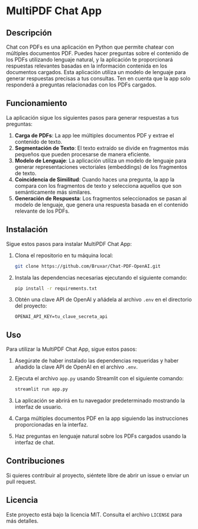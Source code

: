 # MultiPDF Chat App

## Descripción

Chat con PDFs es una aplicación en Python que permite chatear con múltiples documentos PDF. Puedes hacer preguntas sobre el contenido de los PDFs utilizando lenguaje natural, y la aplicación te proporcionará respuestas relevantes basadas en la información contenida en los documentos cargados. Esta aplicación utiliza un modelo de lenguaje para generar respuestas precisas a tus consultas. Ten en cuenta que la app solo responderá a preguntas relacionadas con los PDFs cargados.

## Funcionamiento

La aplicación sigue los siguientes pasos para generar respuestas a tus preguntas:

1. **Carga de PDFs**: La app lee múltiples documentos PDF y extrae el contenido de texto.
2. **Segmentación de Texto**: El texto extraído se divide en fragmentos más pequeños que pueden procesarse de manera eficiente.
3. **Modelo de Lenguaje**: La aplicación utiliza un modelo de lenguaje para generar representaciones vectoriales (embeddings) de los fragmentos de texto.
4. **Coincidencia de Similitud**: Cuando haces una pregunta, la app la compara con los fragmentos de texto y selecciona aquellos que son semánticamente más similares.
5. **Generación de Respuesta**: Los fragmentos seleccionados se pasan al modelo de lenguaje, que genera una respuesta basada en el contenido relevante de los PDFs.

## Instalación

Sigue estos pasos para instalar MultiPDF Chat App:

1. Clona el repositorio en tu máquina local:

    ```bash
    git clone https://github.com/Bruxar/Chat-PDF-OpenAI.git
    ```

2. Instala las dependencias necesarias ejecutando el siguiente comando:

    ```bash
    pip install -r requirements.txt
    ```

3. Obtén una clave API de OpenAI y añádela al archivo `.env` en el directorio del proyecto:

    ```
    OPENAI_API_KEY=tu_clave_secreta_api
    ```

## Uso

Para utilizar la MultiPDF Chat App, sigue estos pasos:

1. Asegúrate de haber instalado las dependencias requeridas y haber añadido la clave API de OpenAI en el archivo `.env`.

2. Ejecuta el archivo `app.py` usando Streamlit con el siguiente comando:

    ```bash
    streamlit run app.py
    ```

3. La aplicación se abrirá en tu navegador predeterminado mostrando la interfaz de usuario.

4. Carga múltiples documentos PDF en la app siguiendo las instrucciones proporcionadas en la interfaz.

5. Haz preguntas en lenguaje natural sobre los PDFs cargados usando la interfaz de chat.

## Contribuciones

Si quieres contribuir al proyecto, siéntete libre de abrir un issue o enviar un pull request.

## Licencia

Este proyecto está bajo la licencia MIT. Consulta el archivo `LICENSE` para más detalles.